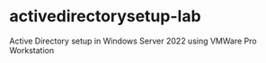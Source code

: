 # activedirectorysetup-lab
Active Directory setup in Windows Server 2022 using VMWare Pro Workstation
